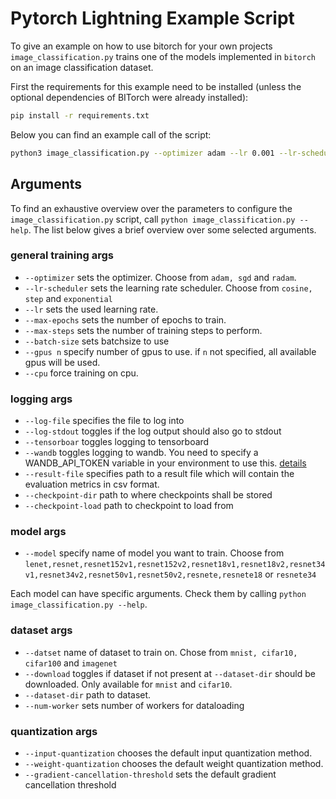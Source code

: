 # Pytorch Lightning Example Script

To give an example on how to use bitorch for your own projects `image_classification.py` trains one of the
models implemented in `bitorch` on an image classification dataset.

First the requirements for this example need to be installed
(unless the optional dependencies of BITorch were already installed):
```bash
pip install -r requirements.txt
```

Below you can find an example call of the script:
```bash
python3 image_classification.py --optimizer adam --lr 0.001 --lr-scheduler cosine --max_epochs 2 --dataset imagenet --model resnet18v1 --batch-size 128 --accelerator gpu --num-workers 16 --gpus 3
```

## Arguments

To find an exhaustive overview over the parameters to configure the `image_classification.py` script, call `python image_classification.py --help`.
The list below gives a brief overview over some selected arguments.

### general training args

- `--optimizer` sets the optimizer. Choose from `adam, sgd` and `radam`.
- `--lr-scheduler` sets the learning rate scheduler. Choose from `cosine, step` and `exponential`
- `--lr` sets the used learning rate.
- `--max-epochs` sets the number of epochs to train.
- `--max-steps` sets the number of training steps to perform.
- `--batch-size` sets batchsize to use
- `--gpus n` specify number of gpus to use. if `n` not specified, all available gpus will be used.
- `--cpu` force training on cpu.

### logging args

- `--log-file` specifies the file to log into
- `--log-stdout` toggles if the log output should also go to stdout
- `--tensorboar` toggles logging to tensorboard
- `--wandb` toggles logging to wandb. You need to specify a WANDB_API_TOKEN variable in your environment to use this. [details](https://docs.wandb.ai/guides/track/public-api-guide#authentication)
- `--result-file` specifies path to a result file which will contain the evaluation metrics in csv format.
- `--checkpoint-dir` path to where checkpoints shall be stored
- `--checkpoint-load` path to checkpoint to load from

### model args

- `--model` specify name of model you want to train. Choose from `lenet,resnet,resnet152v1,resnet152v2,resnet18v1,resnet18v2,resnet34v1,resnet34v2,resnet50v1,resnet50v2,resnete,resnete18` or `resnete34`

Each model can have specific arguments. Check them by calling `python image_classification.py --help`.

### dataset args

- `--datset` name of dataset to train on. Chose from `mnist, cifar10, cifar100` and `imagenet`
- `--download` toggles if dataset if not present at `--dataset-dir` should be downloaded. Only available for `mnist` and `cifar10`.
- `--dataset-dir` path to dataset.
- `--num-worker` sets number of workers for dataloading

### quantization args

- `--input-quantization` chooses the default input quantization method.
- `--weight-quantization` chooses the default weight quantization method.
- `--gradient-cancellation-threshold` sets the default gradient cancellation threshold
